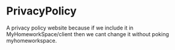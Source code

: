 # PrivacyPolicy
A privacy policy website because if we include it in MyHomeworkSpace/client then we cant change it without poking myhomeworkspace.
